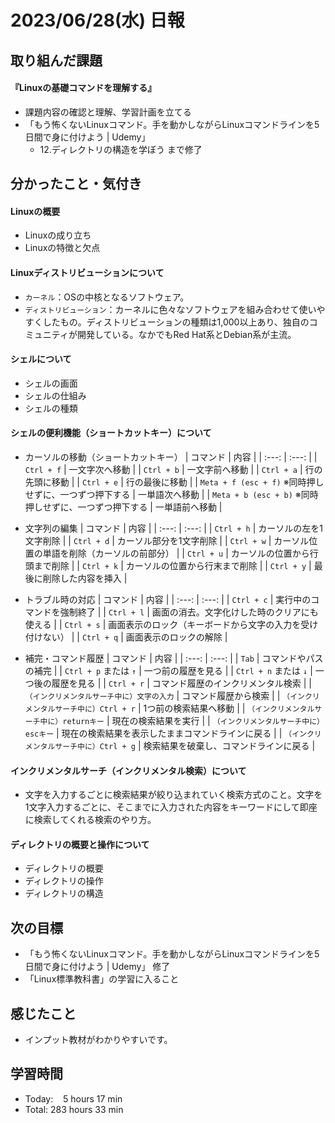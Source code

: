 # 2023/06/28(水) 日報
## 取り組んだ課題
#### 『Linuxの基礎コマンドを理解する』
- 課題内容の確認と理解、学習計画を立てる
- 「もう怖くないLinuxコマンド。手を動かしながらLinuxコマンドラインを5日間で身に付けよう | Udemy」
  - 12.ディレクトリの構造を学ぼう まで修了

## 分かったこと・気付き
#### Linuxの概要
- Linuxの成り立ち
- Linuxの特徴と欠点

#### Linuxディストリビューションについて
- `カーネル`：OSの中核となるソフトウェア。
- `ディストリビューション`：カーネルに色々なソフトウェアを組み合わせて使いやすくしたもの。ディストリビューションの種類は1,000以上あり、独自のコミュニティが開発している。なかでもRed Hat系とDebian系が主流。

#### シェルについて
- シェルの画面
- シェルの仕組み
- シェルの種類

#### シェルの便利機能（ショートカットキー）について
- カーソルの移動（ショートカットキー）
    | コマンド | 内容 |
    | :---: | :---: |
    | `Ctrl + f` | 一文字次へ移動 |
    | `Ctrl + b` | 一文字前へ移動 |
    | `Ctrl + a` | 行の先頭に移動 |
    | `Ctrl + e` | 行の最後に移動 |
    | `Meta + f (esc + f)` ※同時押しせずに、一つずつ押下する | 一単語次へ移動 |
    | `Meta + b (esc + b)` ※同時押しせずに、一つずつ押下する | 一単語前へ移動 |

- 文字列の編集
    | コマンド | 内容 |
    | :---: | :---: |
    | `Ctrl + h` | カーソルの左を1文字削除 |
    | `Ctrl + d` | カーソル部分を1文字削除 |
    | `Ctrl + w` | カーソル位置の単語を削除（カーソルの前部分） |
    | `Ctrl + u` | カーソルの位置から行頭まで削除 |
    | `Ctrl + k` | カーソルの位置から行末まで削除 |
    | `Ctrl + y` | 最後に削除した内容を挿入 |

- トラブル時の対応
    | コマンド | 内容 |
    | :---: | :---: |
    | `Ctrl + c` | 実行中のコマンドを強制終了 |
    | `Ctrl + l` | 画面の消去。文字化けした時のクリアにも使える |
    | `Ctrl + s` | 画面表示のロック（キーボードから文字の入力を受け付けない） |
    | `Ctrl + q` | 画面表示のロックの解除 |

- 補完・コマンド履歴
    | コマンド | 内容 |
    | :---: | :---: |
    | `Tab` | コマンドやパスの補完 |
    | `Ctrl + p` または `↑` | 一つ前の履歴を見る |
    | `Ctrl + n` または `↓` | 一つ後の履歴を見る |
    | `Ctrl + r` | コマンド履歴のインクリメンタル検索 |
    | `（インクリメンタルサーチ中に）文字の入力` | コマンド履歴から検索 |
    | `（インクリメンタルサーチ中に）Ctrl + r` | 1つ前の検索結果へ移動 |
    | `（インクリメンタルサーチ中に）returnキー` | 現在の検索結果を実行 |
    | `（インクリメンタルサーチ中に）escキー` | 現在の検索結果を表示したままコマンドラインに戻る |
    | `（インクリメンタルサーチ中に）Ctrl + g` | 検索結果を破棄し、コマンドラインに戻る |
    
#### インクリメンタルサーチ（インクリメンタル検索）について
- 文字を入力するごとに検索結果が絞り込まれていく検索方式のこと。文字を1文字入力するごとに、そこまでに入力された内容をキーワードにして即座に検索してくれる検索のやり方。

#### ディレクトリの概要と操作について
- ディレクトリの概要
- ディレクトリの操作
- ディレクトリの構造

## 次の目標
- 「もう怖くないLinuxコマンド。手を動かしながらLinuxコマンドラインを5日間で身に付けよう | Udemy」 修了
- 「Linux標準教科書」の学習に入ること

## 感じたこと
- インプット教材がわかりやすいです。

## 学習時間
- Today:&nbsp;&nbsp;&nbsp; 5 hours 17 min
- Total: 283 hours 33 min
